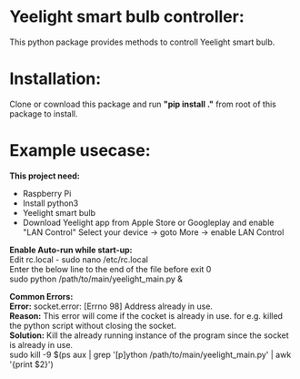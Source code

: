 # Yeelight smart bulb controller:

This python package provides methods to controll Yeelight smart bulb.

# Installation:

Clone or cownload this package and run **"pip install ."** from root of this package to install.

# Example usecase: 

**This project need:**<br>
  - Raspberry Pi
  - Install python3
  - Yeelight smart bulb
  - Download Yeelight app from Apple Store or Googleplay and enable "LAN Control"
    Select your device -> goto More -> enable LAN Control
    
**Enable Auto-run while start-up:**<br>
   Edit rc.local - sudo nano /etc/rc.local<br>
   Enter the below line to the end of the file before exit 0<br>
   sudo python /path/to/main/yeelight_main.py &<br>

**Common Errors:**<br>
**Error:** socket.error: [Errno 98] Address already in use.<br>
**Reason:** This error will come if the cocket is already in use. for e.g. killed the python script without closing the socket.<br>
**Solution:** Kill the already running instance of the program since the socket is already in use.<br>
sudo kill -9 $(ps aux | grep '[p]ython /path/to/main/yeelight_main.py' | awk '{print $2}')<br>
